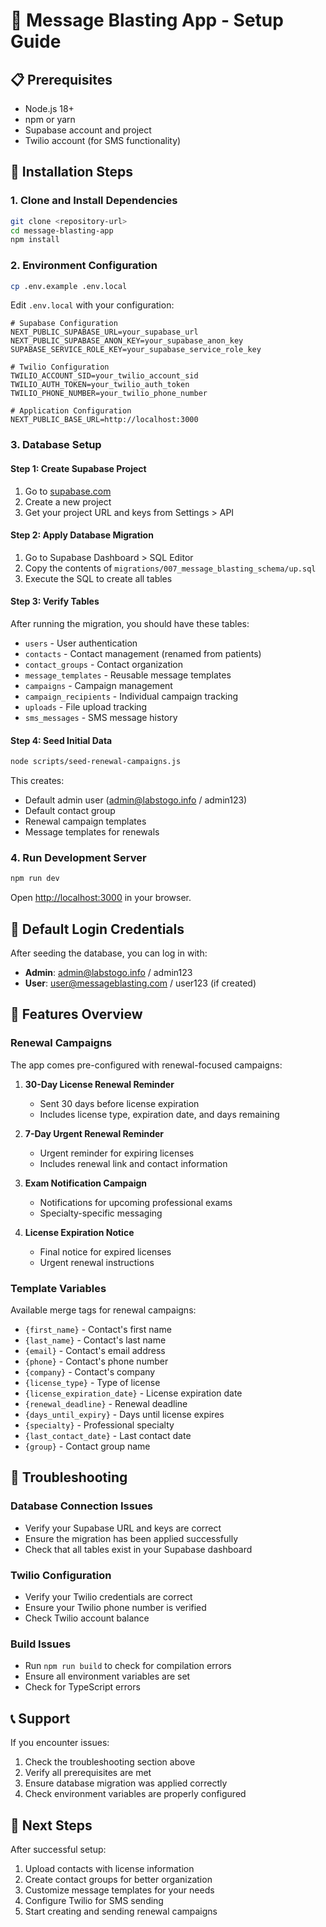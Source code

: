 # 🚀 Message Blasting App - Setup Guide

## 📋 Prerequisites

- Node.js 18+
- npm or yarn
- Supabase account and project
- Twilio account (for SMS functionality)

## 🔧 Installation Steps

### 1. Clone and Install Dependencies

```bash
git clone <repository-url>
cd message-blasting-app
npm install
```

### 2. Environment Configuration

```bash
cp .env.example .env.local
```

Edit `.env.local` with your configuration:

```env
# Supabase Configuration
NEXT_PUBLIC_SUPABASE_URL=your_supabase_url
NEXT_PUBLIC_SUPABASE_ANON_KEY=your_supabase_anon_key
SUPABASE_SERVICE_ROLE_KEY=your_supabase_service_role_key

# Twilio Configuration
TWILIO_ACCOUNT_SID=your_twilio_account_sid
TWILIO_AUTH_TOKEN=your_twilio_auth_token
TWILIO_PHONE_NUMBER=your_twilio_phone_number

# Application Configuration
NEXT_PUBLIC_BASE_URL=http://localhost:3000
```

### 3. Database Setup

#### Step 1: Create Supabase Project

1. Go to [supabase.com](https://supabase.com)
2. Create a new project
3. Get your project URL and keys from Settings > API

#### Step 2: Apply Database Migration

1. Go to Supabase Dashboard > SQL Editor
2. Copy the contents of `migrations/007_message_blasting_schema/up.sql`
3. Execute the SQL to create all tables

#### Step 3: Verify Tables

After running the migration, you should have these tables:

- `users` - User authentication
- `contacts` - Contact management (renamed from patients)
- `contact_groups` - Contact organization
- `message_templates` - Reusable message templates
- `campaigns` - Campaign management
- `campaign_recipients` - Individual campaign tracking
- `uploads` - File upload tracking
- `sms_messages` - SMS message history

#### Step 4: Seed Initial Data

```bash
node scripts/seed-renewal-campaigns.js
```

This creates:

- Default admin user (admin@labstogo.info / admin123)
- Default contact group
- Renewal campaign templates
- Message templates for renewals

### 4. Run Development Server

```bash
npm run dev
```

Open [http://localhost:3000](http://localhost:3000) in your browser.

## 🔐 Default Login Credentials

After seeding the database, you can log in with:

- **Admin**: admin@labstogo.info / admin123
- **User**: user@messageblasting.com / user123 (if created)

## 📱 Features Overview

### Renewal Campaigns

The app comes pre-configured with renewal-focused campaigns:

1. **30-Day License Renewal Reminder**

   - Sent 30 days before license expiration
   - Includes license type, expiration date, and days remaining

2. **7-Day Urgent Renewal Reminder**

   - Urgent reminder for expiring licenses
   - Includes renewal link and contact information

3. **Exam Notification Campaign**

   - Notifications for upcoming professional exams
   - Specialty-specific messaging

4. **License Expiration Notice**
   - Final notice for expired licenses
   - Urgent renewal instructions

### Template Variables

Available merge tags for renewal campaigns:

- `{first_name}` - Contact's first name
- `{last_name}` - Contact's last name
- `{email}` - Contact's email address
- `{phone}` - Contact's phone number
- `{company}` - Contact's company
- `{license_type}` - Type of license
- `{license_expiration_date}` - License expiration date
- `{renewal_deadline}` - Renewal deadline
- `{days_until_expiry}` - Days until license expires
- `{specialty}` - Professional specialty
- `{last_contact_date}` - Last contact date
- `{group}` - Contact group name

## 🚨 Troubleshooting

### Database Connection Issues

- Verify your Supabase URL and keys are correct
- Ensure the migration has been applied successfully
- Check that all tables exist in your Supabase dashboard

### Twilio Configuration

- Verify your Twilio credentials are correct
- Ensure your Twilio phone number is verified
- Check Twilio account balance

### Build Issues

- Run `npm run build` to check for compilation errors
- Ensure all environment variables are set
- Check for TypeScript errors

## 📞 Support

If you encounter issues:

1. Check the troubleshooting section above
2. Verify all prerequisites are met
3. Ensure database migration was applied correctly
4. Check environment variables are properly configured

## 🎯 Next Steps

After successful setup:

1. Upload contacts with license information
2. Create contact groups for better organization
3. Customize message templates for your needs
4. Configure Twilio for SMS sending
5. Start creating and sending renewal campaigns
